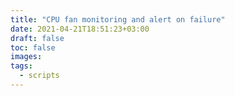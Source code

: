 ```yaml
---
title: "CPU fan monitoring and alert on failure"
date: 2021-04-21T18:51:23+03:00
draft: false
toc: false
images:
tags:
  - scripts
---
```


